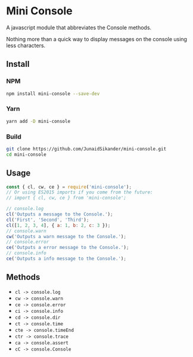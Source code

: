# Mini Console
A javascript module that abbreviates the Console methods.

Nothing more than a quick way to display messages on the console using less characters.

## Install

### NPM
```bash
npm install mini-console --save-dev
```

### Yarn
```bash
yarn add -D mini-console
```

### Build
```bash
git clone https://github.com/JunaidSikander/mini-console.git 
cd mini-console
```

## Usage

```js
const { cl, cw, ce } = require('mini-console');
// Or using ES2015 imports if you come from the future:
// import { cl, cw, ce } from 'mini-console';

// console.log
cl('Outputs a message to the Console.');
cl('First', 'Second', 'Third');
cl([1, 2, 3, 4], { a: 1, b: 2, c: 3 });
// console.warn
cw('Outputs a warn message to the Console.');
// console.error
ce('Outputs a error message to the Console.');
// console.info
ce('Outputs a info message to the Console.');
```

## Methods

* `cl -> console.log`
* `cw -> console.warn`
* `ce -> console.error`
* `ci -> console.info`
* `cd -> console.dir`
* `ct -> console.time`
* `cte -> console.timeEnd`
* `ctr -> console.trace`
* `ca -> console.assert`
* `cC -> console.Console`
